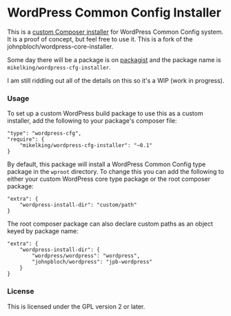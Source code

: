 # WordPress Common Config Installer
This is a [custom Composer installer](http://getcomposer.org/doc/articles/custom-installers.md) for WordPress Common Config system. It is a proof of concept, but feel free to use it. This is a fork of the johnpbloch/wordpress-core-installer.

Some day there will be a package is on [packagist](http://packagist.org) and the package name is `mikelking/wordpress-cfg-installer`.

I am still riddling out all of the details on this so it's a WIP (work in progress).

### Usage
To set up a custom WordPress build package to use this as a custom installer, add the following to your package's composer file:

```
"type": "wordpress-cfg",
"require": {
	"mikelking/wordpress-cfg-installer": "~0.1"
}
```

By default, this package will install a WordPress Common Config type package in the `wproot` directory. To change this you can add the following to either your custom WordPress core type package or the root composer package:

```
"extra": {
	"wordpress-install-dir": "custom/path"
}
```

The root composer package can also declare custom paths as an object keyed by package name:

```
"extra": {
	"wordpress-install-dir": {
		"wordpress/wordpress": "wordpress",
		"johnpbloch/wordpress": "jpb-wordpress"
	}
}
```

### License
This is licensed under the GPL version 2 or later.
